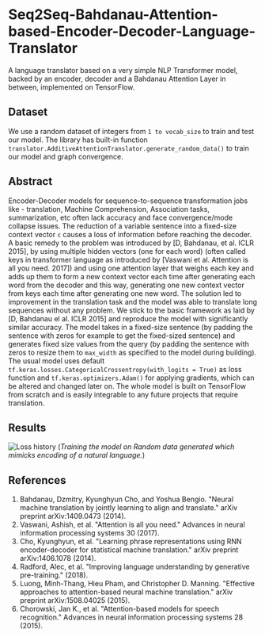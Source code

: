 # Seq2Seq-Bahdanau-Attention-based-Encoder-Decoder-Language-Translator

A language translator based on a very simple NLP Transformer model, backed by an encoder, decoder and a Bahdanau Attention Layer in between, implemented on TensorFlow.

## Dataset 
We use a random dataset of integers from `1 to vocab_size` to train and test our model. The library has built-in function `translator.AdditiveAttentionTranslator.generate_random_data()` to train our model and graph convergence.

## Abstract
Encoder-Decoder models for sequence-to-sequence transformation jobs like - translation, Machine Comprehension, Association tasks, summarization, etc often lack accuracy and face convergence/mode collapse issues. The reduction of a variable sentence into a fixed-size context vector `c` causes a loss of information before reaching the decoder. A basic remedy to the problem was introduced by [D, Bahdanau, et al. ICLR 2015], by using multiple hidden vectors (one for each word) (often called keys in transformer language as introduced by [Vaswani et al. Attention is all you need. 2017]) and using one attention layer that weighs each key and adds up them to form a new context vector each time after generating each word from the decoder and this way, generating one new context vector from keys each time after generating one new word. The solution led to improvement in the translation task and the model was able to translate long sequences without any problem. We stick to the basic framework as laid by [D, Bahdanau el al. ICLR 2015] and reproduce the model with significantly similar accuracy. The model takes in a fixed-size sentence (by padding the sentence with zeros for example to get the fixed-sized sentence) and generates fixed size values from the query (by padding the sentence with zeros to resize them to `max_width` as specified to the model during building). The usual model uses default `tf.keras.losses.CategoricalCrossentropy(with_logits = True)` as loss function and `tf.keras.optimizers.Adam()` for applying gradients, which can be altered and changed later on. The whole model is built on TensorFlow from scratch and is easily integrable to any future projects that require translation.

## Results

![Loss history](https://user-images.githubusercontent.com/31654395/190199136-1bc4fbe2-d388-40f2-820f-8d03728db967.png)
(*Training the model on Random data generated which mimicks encoding of a natural language.*)

## References
1. Bahdanau, Dzmitry, Kyunghyun Cho, and Yoshua Bengio. "Neural machine translation by jointly learning to align and translate." arXiv preprint arXiv:1409.0473 (2014).
2. Vaswani, Ashish, et al. "Attention is all you need." Advances in neural information processing systems 30 (2017).
3. Cho, Kyunghyun, et al. "Learning phrase representations using RNN encoder-decoder for statistical machine translation." arXiv preprint arXiv:1406.1078 (2014).
4. Radford, Alec, et al. "Improving language understanding by generative pre-training." (2018).
5. Luong, Minh-Thang, Hieu Pham, and Christopher D. Manning. "Effective approaches to attention-based neural machine translation." arXiv preprint arXiv:1508.04025 (2015).
6. Chorowski, Jan K., et al. "Attention-based models for speech recognition." Advances in neural information processing systems 28 (2015).
